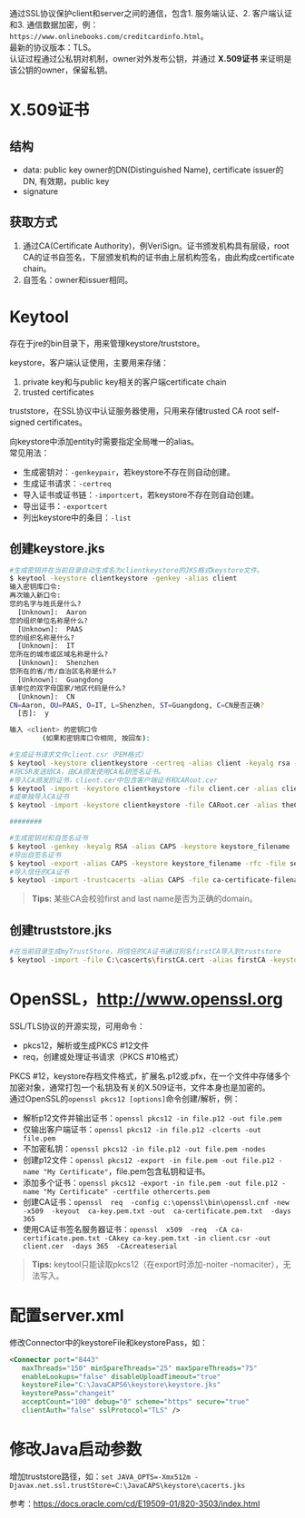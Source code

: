 通过SSL协议保护client和server之间的通信，包含1. 服务端认证、2. 客户端认证和3. 通信数据加密，例：`https://www.onlinebooks.com/creditcardinfo.html`。  
最新的协议版本：TLS。  
认证过程通过公私钥对机制，owner对外发布公钥，并通过 **X.509证书** 来证明是该公钥的owner，保留私钥。  

# X.509证书

## 结构

- data: public key owner的DN(Distinguished Name), certificate issuer的DN, 有效期，public key  
- signature  

## 获取方式

1. 通过CA(Certificate Authority)，例VeriSign。证书颁发机构具有层级，root CA的证书自签名，下层颁发机构的证书由上层机构签名，由此构成certificate chain。  
1. 自签名：owner和issuer相同。  

# Keytool

存在于jre的bin目录下，用来管理keystore/truststore。  

keystore，客户端认证使用，主要用来存储：  
1. private key和与public key相关的客户端certificate chain
1. trusted certificates

truststore，在SSL协议中认证服务器使用，只用来存储trusted CA root self-signed certificates。  

向keystore中添加entity时需要指定全局唯一的alias。  
常见用法：  
- 生成密钥对：`-genkeypair`，若keystore不存在则自动创建。  
- 生成证书请求：`-certreq`  
- 导入证书或证书链：`-importcert`，若keystore不存在则自动创建。  
- 导出证书：`-exportcert`  
- 列出keystore中的条目：`-list`

## 创建keystore.jks

```bash
#生成密钥并在当前目录自动生成名为clientkeystore的JKS格式keystore文件。
$ keytool -keystore clientkeystore -genkey -alias client
输入密钥库口令:
再次输入新口令:
您的名字与姓氏是什么?
  [Unknown]:  Aaron
您的组织单位名称是什么?
  [Unknown]:  PAAS
您的组织名称是什么?
  [Unknown]:  IT
您所在的城市或区域名称是什么?
  [Unknown]:  Shenzhen
您所在的省/市/自治区名称是什么?
  [Unknown]:  Guangdong
该单位的双字母国家/地区代码是什么?
  [Unknown]:  CN
CN=Aaron, OU=PAAS, O=IT, L=Shenzhen, ST=Guangdong, C=CN是否正确?
  [否]:  y

输入 <client> 的密钥口令
        (如果和密钥库口令相同, 按回车):

#生成证书请求文件client.csr（PEM格式）
$ keytool -keystore clientkeystore -certreq -alias client -keyalg rsa -file client.csr
#将CSR发送给CA，由CA颁发使用CA私钥签名证书。
#导入CA颁发的证书，client.cer中包含客户端证书和CARoot.cer
$ keytool -import -keystore clientkeystore -file client.cer -alias client
#或单独导入CA证书
$ keytool -import -keystore clientkeystore -file CARoot.cer -alias theCARoot

########

#生成密钥对和自签名证书
$ keytool -genkey -keyalg RSA -alias CAPS -keystore keystore_filename
#导出自签名证书
$ keytool -export -alias CAPS -keystore keystore_filename -rfc -file self_signed_cert_filename
#导入信任的CA证书
$ keytool -import -trustcacerts -alias CAPS -file ca-certificate-filename -keystore keystore_filename
```

> **Tips:** 某些CA会校验first and last name是否为正确的domain。

## 创建truststore.jks

```bash
#在当前目录生成myTrustStore，将信任的CA证书通过别名firstCA导入到truststore
$ keytool -import -file C:\cascerts\firstCA.cert -alias firstCA -keystore myTrustStore
```

# OpenSSL，http://www.openssl.org

SSL/TLS协议的开源实现，可用命令：  
- pkcs12，解析或生成PKCS #12文件  
- req，创建或处理证书请求（PKCS #10格式）  

PKCS #12，keystore存档文件格式，扩展名.p12或.pfx，在一个文件中存储多个加密对象，通常打包一个私钥及有关的X.509证书，文件本身也是加密的。  
通过OpenSSL的`openssl pkcs12 [options]`命令创建/解析，例：  
- 解析p12文件并输出证书：`openssl pkcs12 -in file.p12 -out file.pem`  
- 仅输出客户端证书：`openssl pkcs12 -in file.p12 -clcerts -out file.pem`  
- 不加密私钥：`openssl pkcs12 -in file.p12 -out file.pem -nodes`  
- 创建p12文件：`openssl pkcs12 -export -in file.pem -out file.p12 -name "My Certificate"`，file.pem包含私钥和证书。  
- 添加多个证书：`openssl pkcs12 -export -in file.pem -out file.p12 -name "My Certificate" -certfile othercerts.pem`  
- 创建CA证书：`openssl  req  -config c:\openssl\bin\openssl.cnf -new  -x509  -keyout  ca-key.pem.txt -out  ca-certificate.pem.txt  -days  365`  
- 使用CA证书签名服务器证书：`openssl  x509  -req  -CA ca-certificate.pem.txt -CAkey ca-key.pem.txt -in client.csr -out client.cer  -days 365  -CAcreateserial`  

> **Tips:** keytool只能读取pkcs12（在export时添加-noiter -nomaciter），无法写入。

# 配置server.xml

修改Connector中的keystoreFile和keystorePass，如：

```xml
<Connector port="8443"
   maxThreads="150" minSpareThreads="25" maxSpareThreads="75"
   enableLookups="false" disableUploadTimeout="true"
   keystoreFile="C:\JavaCAPS6\keystore\keystore.jks"
   keystorePass="changeit"
   acceptCount="100" debug="0" scheme="https" secure="true"
   clientAuth="false" sslProtocol="TLS" />
```

# 修改Java启动参数

增加truststore路径，如：`set JAVA_OPTS=-Xmx512m -Djavax.net.ssl.trustStore=C:\JavaCAPS\keystore\cacerts.jks`


参考：<https://docs.oracle.com/cd/E19509-01/820-3503/index.html>
